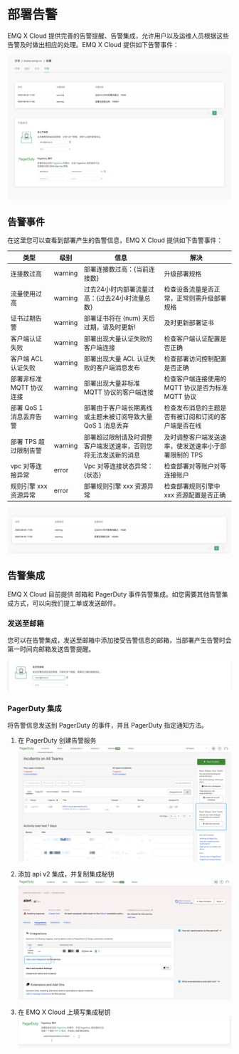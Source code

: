 # 部署告警

EMQ X Cloud 提供完善的告警提醒、告警集成，允许用户以及运维人员根据这些告警及时做出相应的处理。EMQ X Cloud 提供如下告警事件：

![alert_integrations](./_assets/alerts_info.png)



## 告警事件

在这里您可以查看到部署产生的告警信息，EMQ X Cloud 提供如下告警事件：

| 类型                      | 级别     | 信息                                                   | 解决                                            |
| ------------------------ | -------  | ----------------------------------------------------- | ----------------------------------------------- |
| 连接数过高                 | warning  | 部署连接数过高：{当前连接数}                              | 升级部署规格                                      |
| 流量使用过高                | warning | 过去24小时内部署流量过高：{过去24小时流量总数}               | 检查设备流量是否正常，正常则需升级部署规格             |
| 证书过期告警                | warning | 部署证书将在 {num} 天后过期，请及时更新!                    | 及时更新部署证书                                  |
| 客户端认证失败              | warning | 部署出现大量认证失败的客户端连接                            | 检查客户端认证配置是否正确                          |
| 客户端 ACL 认证失败         | warning | 部署出现大量 ACL 认证失败的客户端消息发布                    | 检查部署访问控制配置是否正确                         |
| 部署非标准 MQTT 协议连接     | warning | 部署出现大量非标准 MQTT 协议的客户端连接                    | 检查客户端连接使用的 MQTT 协议是否为标准 MQTT 协议     |
| 部署 QoS 1 消息丢弃告警      | warning | 部署由于客户端长期离线或主题未被订阅导致大量 QoS 1 消息丢弃    | 检查发布消息的主题是否有被订阅和订阅的客户端是否在线     |
| 部署 TPS 超过限制告警        | warning | 部署超过限制请及时调整客户端发送速率，否则您将无法发送新的消息   | 及时调整客户端发送速率，使发送速率小于部署限制的 TPS |
| vpc 对等连接异常            | error   | Vpc 对等连接状态异常：{状态}                               | 检查部署对等账户对等连接账户                         |
| 规则引擎 xxx 资源异常        | error   | 部署规则引擎 xxx 资源异常                                | 检查部署规则引擎中 xxx 资源配置是否正确                |


![alert_integrations](./_assets/alert_events.png)



## 告警集成

EMQ X Cloud 目前提供 邮箱和 PagerDuty 事件告警集成。如您需要其他告警集成方式，可以向我们提工单或发送邮件。



### 发送至邮箱

您可以在告警集成，发送至邮箱中添加接受告警信息的邮箱，当部署产生告警时会第一时间向邮箱发送告警提醒。

![email_alert](./_assets/email_alert.png)



### PagerDuty 集成
将告警信息发送到 PagerDuty 的事件，并且 PagerDuty 指定通知方法。

1. 在 PagerDuty 创建告警服务
  ![pagerduty_service](./_assets/pagerduty_service.png)

2. 添加 api v2 集成，并复制集成秘钥
  ![pagerduty_service](./_assets/pagerduty_integrations_api.png)

3. 在 EMQ X Cloud 上填写集成秘钥
  ![pagerduty_alerts](./_assets/pagerduty_alerts.png)